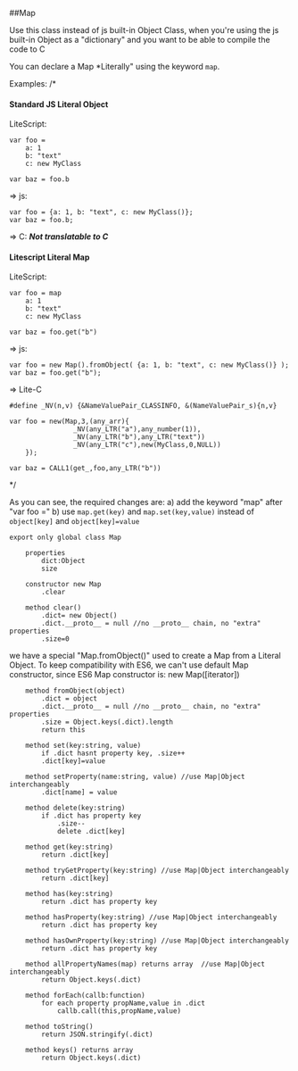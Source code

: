 ##Map

Use this class instead of js built-in Object Class, 
when you're using the js built-in Object as a "dictionary" 
and you want to be able to compile the code to C 

You can declare a Map *Literally" using the keyword `map`.

Examples: /*

#### Standard JS Literal Object

LiteScript:

    var foo = 
        a: 1
        b: "text"
        c: new MyClass

    var baz = foo.b

=> js:

    var foo = {a: 1, b: "text", c: new MyClass()};
    var baz = foo.b;

=> C:
    ***Not translatable to C***

#### Litescript Literal Map

LiteScript:

    var foo = map
        a: 1
        b: "text"
        c: new MyClass

    var baz = foo.get("b")

=> js:

    var foo = new Map().fromObject( {a: 1, b: "text", c: new MyClass()} );
    var baz = foo.get("b");

=> Lite-C

    #define _NV(n,v) {&NameValuePair_CLASSINFO, &(NameValuePair_s){n,v}

    var foo = new(Map,3,(any_arr){
                    _NV(any_LTR("a"),any_number(1)),
                    _NV(any_LTR("b"),any_LTR("text"))
                    _NV(any_LTR("c"),new(MyClass,0,NULL))
        });

    var baz = CALL1(get_,foo,any_LTR("b"))

*/

As you can see, the required changes are:
a) add the keyword "map" after "var foo ="
b) use `map.get(key)` and `map.set(key,value)` instead of `object[key]` and `object[key]=value`


    export only global class Map

        properties
            dict:Object
            size

        constructor new Map
            .clear
            
        method clear()
            .dict= new Object()
            .dict.__proto__ = null //no __proto__ chain, no "extra" properties
            .size=0

we have a special "Map.fromObject()"
used to create a Map from a Literal Object. 
To keep compatibility with ES6, we can't use default Map constructor, 
since ES6 Map constructor is: new Map([iterator])

        method fromObject(object)
            .dict = object
            .dict.__proto__ = null //no __proto__ chain, no "extra" properties
            .size = Object.keys(.dict).length
            return this

        method set(key:string, value)
            if .dict hasnt property key, .size++
            .dict[key]=value

        method setProperty(name:string, value) //use Map|Object interchangeably
            .dict[name] = value

        method delete(key:string)
            if .dict has property key 
                .size--
                delete .dict[key]

        method get(key:string)
            return .dict[key]

        method tryGetProperty(key:string) //use Map|Object interchangeably
            return .dict[key]

        method has(key:string)
            return .dict has property key

        method hasProperty(key:string) //use Map|Object interchangeably
            return .dict has property key

        method hasOwnProperty(key:string) //use Map|Object interchangeably
            return .dict has property key

        method allPropertyNames(map) returns array  //use Map|Object interchangeably
            return Object.keys(.dict)

        method forEach(callb:function)
            for each property propName,value in .dict
                callb.call(this,propName,value)

        method toString()
            return JSON.stringify(.dict)

        method keys() returns array
            return Object.keys(.dict)

